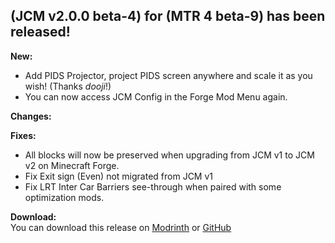 ## (JCM v2.0.0 beta-4) for (MTR 4 beta-9) has been released!

**New:**  
- Add PIDS Projector, project PIDS screen anywhere and scale it as you wish! (Thanks *dooji*!)
- You can now access JCM Config in the Forge Mod Menu again.

**Changes:**  

**Fixes:**
- All blocks will now be preserved when upgrading from JCM v1 to JCM v2 on Minecraft Forge.
- Fix Exit sign (Even) not migrated from JCM v1
- Fix LRT Inter Car Barriers see-through when paired with some optimization mods.

**Download:**  
You can download this release on [Modrinth](https://modrinth.com/mod/jcm) or [GitHub](https://github.com/DistrictOfJoban/Joban-Client-Mod/releases)
